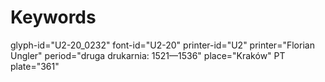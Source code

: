 # Keywords
glyph-id="U2-20_0232"
font-id="U2-20"
printer-id="U2"
printer="Florian Ungler"
period="druga drukarnia: 1521—1536"
place="Kraków"
PT plate="361"
